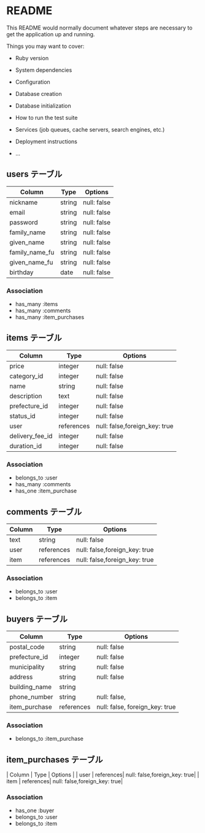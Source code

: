 # README

This README would normally document whatever steps are necessary to get the
application up and running.

Things you may want to cover:

* Ruby version

* System dependencies

* Configuration

* Database creation

* Database initialization

* How to run the test suite

* Services (job queues, cache servers, search engines, etc.)

* Deployment instructions

* ...

## users テーブル

| Column        | Type   | Options     |
| ------------- | ------ | ----------- |
| nickname      | string | null: false |
| email         | string | null: false |
| password      | string | null: false |
| family_name   | string | null: false |
| given_name    | string | null: false |
| family_name_fu| string | null: false |
| given_name_fu | string | null: false |
| birthday      | date   | null: false |

### Association
- has_many :items
- has_many :comments
- has_many :item_purchases

## items テーブル

| Column         | Type      | Options                      |
| -------------- | --------- | -----------                  |
| price          | integer   | null: false                  |
| category_id    | integer   | null: false                  |
| name           | string    | null: false                  |
| description    | text      | null: false                  |
| prefecture_id  | integer   | null: false                  |
| status_id      | integer   | null: false                  |
| user           | references| null: false,foreign_key: true|
| delivery_fee_id| integer   | null: false                  |
| duration_id    | integer   | null: false                  |

### Association
- belongs_to :user
- has_many :comments
- has_one :item_purchase

## comments テーブル

| Column     | Type       | Options                      |
| ---------- | ---------- | ---------------------------- |
| text       | string     | null: false                  |
| user       | references | null: false,foreign_key: true|
| item       | references | null: false,foreign_key: true|

### Association
- belongs_to :user
- belongs_to :item

## buyers テーブル

| Column        | Type      | Options                       |
| ------------- | --------- | ----------------------------- |
| postal_code   | string    | null: false                   |
| prefecture_id | integer   | null: false                   |
| municipality  | string    | null: false                   |
| address       | string    | null: false                   |
| building_name | string    |                               |
| phone_number  | string    |null: false,                   |
| item_purchase | references| null: false, foreign_key: true|

### Association
- belongs_to :item_purchase

## item_purchases テーブル

| Column     | Type      | Options                      |
| user       | references| null: false,foreign_key: true|
| item       | references| null: false,foreign_key: true|

### Association
- has_one :buyer
- belongs_to :user
- belongs_to :item